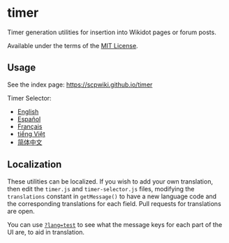 # timer
Timer generation utilities for insertion into Wikidot pages or forum posts.

Available under the terms of the [MIT License](LICENSE).

## Usage
See the index page: https://scpwiki.github.io/timer

Timer Selector:
* [English](https://scpwiki.github.io/timer/timer-selector.html?lang=en)
* [Español](https://scpwiki.github.io/timer/timer-selector.html?lang=es)
* [Français](https://scpwiki.github.io/timer/timer-selector.html?lang=fr)
* [tiếng Việt](https://scpwiki.github.io/timer/timer-selector.html?lang=vi)
* [简体中文](https://scpwiki.github.io/timer/timer-selector.html?lang=cn)

## Localization
These utilities can be localized. If you wish to add your own translation, then edit the `timer.js` and `timer-selector.js` files, modifying the `translations` constant in `getMessage()` to have a new language code and the corresponding translations for each field. Pull requests for translations are open.

You can use [`?lang=test`](https://scpwiki.github.io/timer/timer-selector.html?lang=test) to see what the message keys for each part of the UI are, to aid in translation.
